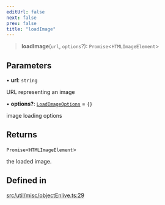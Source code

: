 ```yaml
---
editUrl: false
next: false
prev: false
title: "loadImage"
---
```


> **loadImage**(`url`, `options`?): `Promise`\<`HTMLImageElement`\>

## Parameters

• **url**: `string`

URL representing an image

• **options?**: [`LoadImageOptions`](/api/namespaces/util/type-aliases/loadimageoptions/) = `{}`

image loading options

## Returns

`Promise`\<`HTMLImageElement`\>

the loaded image.

## Defined in

[src/util/misc/objectEnlive.ts:29](https://github.com/fabricjs/fabric.js/blob/5c1240d8b4662e45868dd33f385f941de21c8e9c/src/util/misc/objectEnlive.ts#L29)
